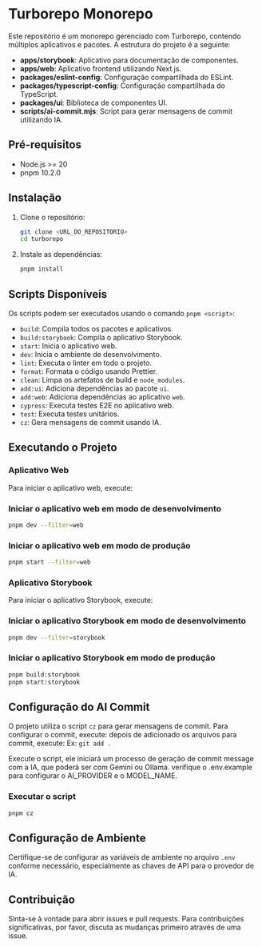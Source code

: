# Turborepo Monorepo

Este repositório é um monorepo gerenciado com Turborepo, contendo múltiplos aplicativos e pacotes. A estrutura do projeto é a seguinte:

- **apps/storybook**: Aplicativo para documentação de componentes.
- **apps/web**: Aplicativo frontend utilizando Next.js.
- **packages/eslint-config**: Configuração compartilhada do ESLint.
- **packages/typescript-config**: Configuração compartilhada do TypeScript.
- **packages/ui**: Biblioteca de componentes UI.
- **scripts/ai-commit.mjs**: Script para gerar mensagens de commit utilizando IA.

## Pré-requisitos

- Node.js >= 20
- pnpm 10.2.0

## Instalação

1. Clone o repositório:

   ```bash
   git clone <URL_DO_REPOSITORIO>
   cd turborepo
   ```

2. Instale as dependências:

   ```bash
   pnpm install
   ```

## Scripts Disponíveis

Os scripts podem ser executados usando o comando `pnpm <script>`:

- `build`: Compila todos os pacotes e aplicativos.
- `build:storybook`: Compila o aplicativo Storybook.
- `start`: Inicia o aplicativo web.
- `dev`: Inicia o ambiente de desenvolvimento.
- `lint`: Executa o linter em todo o projeto.
- `format`: Formata o código usando Prettier.
- `clean`: Limpa os artefatos de build e `node_modules`.
- `add:ui`: Adiciona dependências ao pacote `ui`.
- `add:web`: Adiciona dependências ao aplicativo `web`.
- `cypress`: Executa testes E2E no aplicativo web.
- `test`: Executa testes unitários.
- `cz`: Gera mensagens de commit usando IA.

## Executando o Projeto

### Aplicativo Web
Para iniciar o aplicativo web, execute:
### Iniciar o aplicativo web em modo de desenvolvimento

```bash
pnpm dev --filter=web
```

### Iniciar o aplicativo web em modo de produção
```bash
pnpm start --filter=web
```

### Aplicativo Storybook
Para iniciar o aplicativo Storybook, execute:
### Iniciar o aplicativo Storybook em modo de desenvolvimento

```bash
pnpm dev --filter=storybook
```

### Iniciar o aplicativo Storybook em modo de produção
```bash
pnpm build:storybook
pnpm start:storybook
```

## Configuração do AI Commit

O projeto utiliza o script `cz` para gerar mensagens de commit. Para configurar o commit, execute:
depois de adicionado os arquivos para commit, execute: Ex: `git add .`

Execute o script, ele iniciará um processo de geração de commit message com a IA, que poderá ser com Gemini ou Ollama. verifique o .env.example para configurar o AI_PROVIDER e o MODEL_NAME.

### Executar o script
```bash
pnpm cz
```

## Configuração de Ambiente

Certifique-se de configurar as variáveis de ambiente no arquivo `.env` conforme necessário, especialmente as chaves de API para o provedor de IA.

## Contribuição

Sinta-se à vontade para abrir issues e pull requests. Para contribuições significativas, por favor, discuta as mudanças primeiro através de uma issue.
